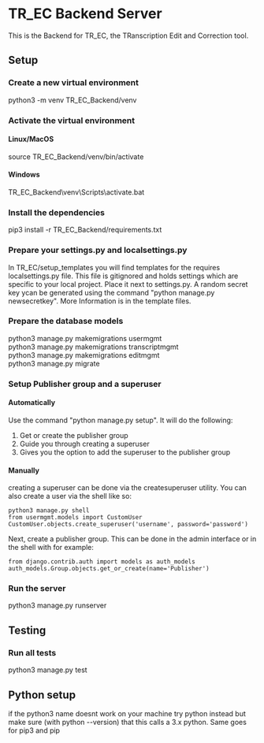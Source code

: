 # TR_EC Backend Server

This is the Backend for TR_EC, the TRanscription Edit and Correction tool.

## Setup
### Create a new virtual environment
python3 -m venv TR_EC_Backend/venv
### Activate the virtual environment
#### Linux/MacOS
source TR_EC_Backend/venv/bin/activate
#### Windows
TR_EC_Backend\venv\Scripts\activate.bat
### Install the dependencies
pip3 install -r TR_EC_Backend/requirements.txt
### Prepare your settings.py and localsettings.py
In TR_EC/setup_templates you will find templates for the requires localsettings.py file. This file is gitignored and holds settings which are specific to your local project. Place it next to settings.py. A random secret key ycan be generated using the command "python manage.py newsecretkey". More Information is in the template files.
### Prepare the database models
python3 manage.py makemigrations usermgmt\
python3 manage.py makemigrations transcriptmgmt\
python3 manage.py makemigrations editmgmt\
python3 manage.py migrate
### Setup Publisher group and a superuser
#### Automatically 
Use the command "python manage.py setup". It will do the following:
1. Get or create the publisher group
2. Guide you through creating a superuser
3. Gives you the option to add the superuser to the publisher group
#### Manually
creating a superuser can be done via the createsuperuser utility.
You can also create a user via the shell like so:
```
python3 manage.py shell
from usermgmt.models import CustomUser
CustomUser.objects.create_superuser('username', password='password')
```
Next, create a publisher group. This can be done in the admin interface or in the shell with for example:
```
from django.contrib.auth import models as auth_models
auth_models.Group.objects.get_or_create(name='Publisher')
```
### Run the server
python3 manage.py runserver
## Testing
### Run all tests
python3 manage.py test
## Python setup
if the python3 name doesnt work on your machine try python instead but make sure (with python --version) that this calls a 3.x python. Same goes for pip3 and pip
